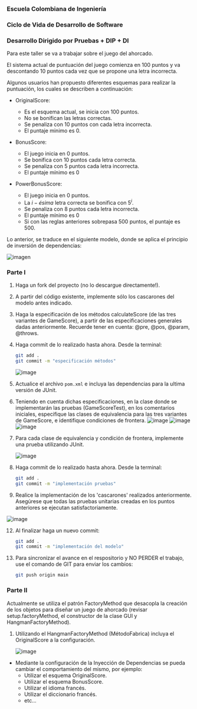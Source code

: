 ### Escuela Colombiana de Ingeniería

### Ciclo de Vida de Desarrollo de Software

### Desarrollo Dirigido por Pruebas + DIP + DI

Para este taller se va a trabajar sobre el juego del ahorcado.

El sistema actual de puntuación del juego comienza en 100 puntos y va
descontando 10 puntos cada vez que se propone una letra incorrecta.

Algunos usuarios han propuesto diferentes esquemas para realizar la
puntuación, los cuales se describen a continuación:

* OriginalScore:
    * Es el esquema actual, se inicia con 100 puntos.
    * No se bonifican las letras correctas.
    * Se penaliza con 10 puntos con cada letra incorrecta.
    * El puntaje minimo es 0.

* BonusScore:
    * El juego inicia en 0 puntos.
    * Se bonifica con 10 puntos cada letra correcta.
    * Se penaliza con 5 puntos cada letra incorrecta.
    * El puntaje mínimo es 0

* PowerBonusScore:
    * El juego inicia en 0 puntos.
    * La $i-ésima$ letra correcta se bonifica con $5^i$.
    * Se penaliza con 8 puntos cada letra incorrecta.
    * El puntaje mínimo es 0
    * Si con las reglas anteriores sobrepasa 500 puntos, el puntaje es
        500.

Lo anterior, se traduce en el siguiente modelo, donde se aplica el
principio de inversión de dependencias:

![imagen](img/model.png)

### Parte I

1. Haga un fork del proyecto (no lo descargue directamente!).

2. A partir del código existente, implemente sólo los cascarones del
   modelo antes indicado.

3. Haga la especificación de los métodos calculateScore (de las tres
   variantes de GameScore), a partir de las especificaciones
   generales dadas anteriormente. Recuerde tener en cuenta: @pre,
   @pos, @param, @throws.

4. Haga commit de lo realizado hasta ahora. Desde la terminal:

    ```sh		
    git add .			
    git commit -m "especificación métodos"
    ```
    ![image](https://github.com/Naetffy/DependencyInjectionHangman/assets/112002572/faee15be-0505-40c9-be56-f370662b8833)


5. Actualice el archivo `pom.xml` e incluya las dependencias para la ultima versión de JUnit.

6. Teniendo en cuenta dichas especificaciones, en la clase donde se
   implementarán las pruebas (GameScoreTest), en los
   comentarios iniciales, especifique las clases de equivalencia para
   las tres variantes de GameScore, e identifique
   condiciones de frontera.
   ![image](https://github.com/Naetffy/DependencyInjectionHangman/assets/112002572/2ecccb0f-19a2-49a6-8766-e29ac55e58e1)
   ![image](https://github.com/Naetffy/DependencyInjectionHangman/assets/112002572/6350bcbb-6c74-4246-8f01-6af216c12c38)
   ![image](https://github.com/Naetffy/DependencyInjectionHangman/assets/112002572/8a795ff1-d469-4c30-95da-ea3fefe48064)




8. Para cada clase de equivalencia y condición de frontera, implemente
   una prueba utilizando JUnit.
   
   ![image](https://github.com/Naetffy/DependencyInjectionHangman/assets/112002572/159e6dba-5489-42f5-8aa9-51e915f93634)

10. Haga commit de lo realizado hasta ahora. Desde la terminal:

    ```sh		
    git add .			
    git commit -m "implementación pruebas"
    ```

11. Realice la implementación de los 'cascarones' realizados anteriormente.
   Asegúrese que todas las pruebas unitarias creadas en los puntos anteriores
   se ejecutan satisfactoriamente.

   ![image](https://github.com/Naetffy/DependencyInjectionHangman/assets/112002572/fd54ac62-4b07-47b1-9fd4-1c7916f2411f)

12. Al finalizar haga un nuevo commit:

    ```sh		
    git add .			
    git commit -m "implementación del modelo"
    ```

13. Para sincronizar el avance en el respositorio y NO PERDER el trabajo, use
    el comando de GIT para enviar los cambios:

    ```sh
    git push origin main
    ```

### Parte II

Actualmente se utiliza el patrón FactoryMethod
que desacopla la creación de los objetos para diseñar un juego
de ahorcado (revisar setup.factoryMethod, el
constructor de la clase GUI y HangmanFactoryMethod).

1. Utilizando el HangmanFactoryMethod (MétodoFabrica) incluya el
   OriginalScore a la configuración.

   ![image](https://github.com/Naetffy/DependencyInjectionHangman/assets/112002572/775a47ea-a73d-4b7f-a3c7-4e25bc1c837c)

   
* Mediante la configuración de la Inyección de
  Dependencias se pueda cambiar el comportamiento del mismo, por
  ejemplo:
    * Utilizar el esquema OriginalScore.
    * Utilizar el esquema BonusScore.
    * Utilizar el idioma francés.
    * Utilizar el diccionario francés.
    * etc...
